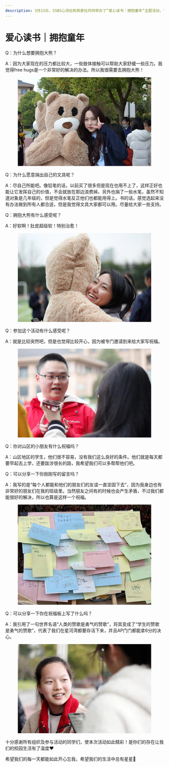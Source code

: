 ```yaml
---
description: 3月23日，SSBS心流社和筑爱社共同举办了“爱心读书｜拥抱童年”主题活动，帮助大家缓解紧迫的学业压力，同时通过募捐帮助贫困地区的学生！
---
```


# 爱心读书｜拥抱童年

Q：为什么想要拥抱大熊？

A：因为大家现在的压力都比较大，一些肢体接触可以帮助大家舒缓一些压力。我觉得free hugs是一个非常好的解决的办法。所以我很需要去拥抱大熊！

&#x20;

<figure><img src="../.gitbook/assets/image (28).png" alt=""><figcaption></figcaption></figure>

Q：为什么愿意捐出自己的文具呢？

A：尽自己所能吧。像铅笔的话，以前买了很多但是现在也用不上了，这样正好也能让它发挥自己的价值，不会就放在那边浪费掉。另外也捐了一些水笔，虽然不知道对象是几年级的，但是觉得水笔反正他们也都能用得上。书的话，感觉选起来没有办法做到所有人都合适，但是我觉得文具大家都可以用。尽量给大家一些支持。



Q：拥抱大熊有什么感受呢？

A：好软啊！肚皮超级软！特别治愈！

<figure><img src="../.gitbook/assets/image (9).png" alt=""><figcaption></figcaption></figure>

Q：参加这个活动有什么感受呢？

A：就是比较突然吧，但是也觉得比较开心，因为被专门邀请到来给大家写祝福。

&#x20;

<figure><img src="../.gitbook/assets/image (1).png" alt=""><figcaption></figcaption></figure>

Q：你对山区的小朋友有什么祝福吗？

A：山区地区的学生，他们很不容易，没有我们这么良好的条件。他们就是每天都要早起去上学，还要跋涉很长的路，我希望我们可以多帮帮他们吧。

&#x20;

Q：可以分享一下你刚刚写的留言吗？

A：我写的是“每个人都能和他们的朋友们的友谊一直坚固下去”，因为我身边也有非常好的朋友们在我的班级里。当然朋友之间有的时候也会产生矛盾，不过我们都能很好的解决，所以也算是这样一个祝福。

&#x20;

<figure><img src="../.gitbook/assets/image (15).png" alt=""><figcaption></figcaption></figure>

Q：可以分享一下你在祝福板上写了什么吗？

A：我引用了一句世界名语“人类的赞歌是勇气的赞歌”，将其变成了“学生的赞歌是勇气的赞歌”，代表了我们在星河湾都要存活下来，并且AP门门都能拿6分的决心。

<figure><img src="../.gitbook/assets/image (4).png" alt=""><figcaption></figcaption></figure>

十分感谢所有组织及参与活动的同学们，使本次活动如此精彩！是你们的存在让我们的校园生活有了温度❤️

希望我们的每一天都能如此开心忘我，希望我们的生活中总有星星🌟

